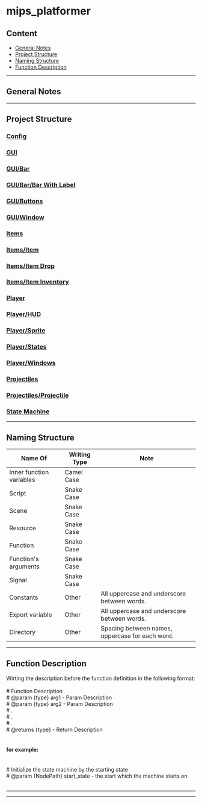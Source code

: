 # mips_platformer
 
Content
-------------

* [General Notes](#general_notes)
* [Project Structure](#project_structure)
* [Naming Structure](#naming_structure)
* [Function Description](#function_description)

***

<a name="general_notes">General Notes</a>
-------------
***

<a name="project_structure">Project Structure</a>
-----------------

### <u>Config</u>

### <u>GUI</u>

### <u>GUI/Bar</u>

### <u>GUI/Bar/Bar With Label</u>

### <u>GUI/Buttons</u>

### <u>GUI/Window</u>

### <u>Items</u>

### <u>Items/Item</u>

### <u>Items/Item Drop</u>

### <u>Items/Item Inventory</u>

### <u>Player</u>

### <u>Player/HUD</u>

### <u>Player/Sprite</u>

### <u>Player/States</u>

### <u>Player/Windows</u>

### <u>Projectiles</u>

### <u>Projectiles/Projectile</u>

### <u>State Machine</u>

***

<a name="naming_structure">Naming Structure</a>
----------------

| Name Of | Writing Type | Note |
|---|---|---|
| Inner function variables  | Camel Case |   |
| Script | Snake Case |   |
| Scene | Snake Case |   |
| Resource | Snake Case |   |
| Function | Snake Case |   |
| Function's arguments | Snake Case |   |
| Signal | Snake Case |   |
| Constants | Other | All uppercase and underscore between words. |
| Export variable | Other | All uppercase and underscore between words. |
| Directory | Other | Spacing between names, uppercase for each word. |

***

<a name="function_description">Function Description</a>
--------------------
Wirting the description before the function definition in the following format:<br/>
<br/>
\# Function Description<br/>
\# @param {type} arg1 - Param Description<br/>
\# @param {type} arg2 - Param Description<br/>
\# .<br/>
\# .<br/>
\# .<br/>
\# @returns {type} - Return Description<br/>
<br/>

#### for example:
<br/>
# Initialize the state machine by the starting state<br/>
# @param {NodePath} start_state - the start which the machine starts on<br/>
<br/>

***

***